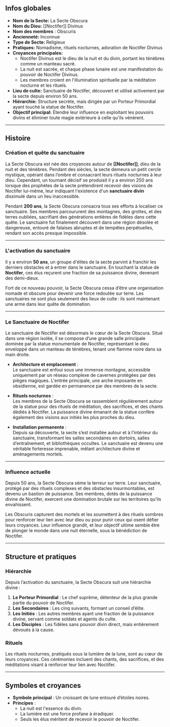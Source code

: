 ## **Infos globales**
- **Nom de la Secte:** La Secte Obscura  
- **Nom du Dieu:** [[Noctifer]] Divinus  
- **Nom des membres** : Obscuris  
- **Ancienneté:** Inconnue  
- **Type de Secte:** Religieux  
- **Pratiques:** Nomadisme, rituels nocturnes, adoration de Noctifer Divinus  
- **Croyances principales:**  
    - Noctifer Divinus est le dieu de la nuit et du divin, portant les ténèbres comme un manteau sacré.  
    - La nuit est sacrée, et chaque phase lunaire est une manifestation du pouvoir de Noctifer Divinus.  
    - Les membres croient en l'illumination spirituelle par la méditation nocturne et les rituels.  
- **Lieu de culte:** Sanctuaire de Noctifer, découvert et utilisé activement par la secte depuis environ 50 ans.  
- **Hiérarchie:** Structure secrète, mais dirigée par un Porteur Primordial ayant touché la statue de Noctifer.  
- **Objectif principal:** Étendre leur influence en exploitant les pouvoirs divins et éliminer toute magie extérieure à celle qu'ils vénèrent.  

---

## **Histoire**

### **Création et quête du sanctuaire**
La Secte Obscura est née des croyances autour de **[[Noctifer]]**, dieu de la nuit et des ténèbres. Pendant des siècles, la secte demeura un petit cercle mystique, opérant dans l’ombre et consacrant leurs rituels nocturnes à leur dieu. Cependant, un tournant décisif se produisit il y a environ 250 ans lorsque des prophètes de la secte prétendirent recevoir des visions de Noctifer lui-même, leur indiquant l'existence d'un **sanctuaire divin** dissimulé dans un lieu inaccessible.  

Pendant **200 ans**, la Secte Obscura consacra tous ses efforts à localiser ce sanctuaire. Ses membres parcoururent des montagnes, des grottes, et des terres oubliées, sacrifiant des générations entières de fidèles dans cette quête. Le sanctuaire fut finalement découvert dans une région désolée et dangereuse, entouré de falaises abruptes et de tempêtes perpétuelles, rendant son accès presque impossible.

---

### **L'activation du sanctuaire**
Il y a environ **50 ans**, un groupe d'élites de la secte parvint à franchir les derniers obstacles et à entrer dans le sanctuaire. En touchant la statue de **Noctifer**, ces élus reçurent une fraction de sa puissance divine, devenant des demi-dieux.  

Fort de ce nouveau pouvoir, la Secte Obscura cessa d’être une organisation nomade et obscure pour devenir une force redoutée sur terre. Les sanctuaires ne sont plus seulement des lieux de culte : ils sont maintenant une arme dans leur quête de domination.

---

### **Le Sanctuaire de Noctifer**
Le sanctuaire de Noctifer est désormais le cœur de la Secte Obscura. Situé dans une région isolée, il se compose d’une grande salle principale dominée par la statue monumentale de Noctifer, représentant le dieu enveloppé dans un manteau de ténèbres, tenant une flamme noire dans sa main droite.  

- **Architecture et emplacement** :  
    Le sanctuaire est enfoui sous une immense montagne, accessible uniquement par un réseau complexe de cavernes protégées par des pièges magiques. L'entrée principale, une arche imposante en obsidienne, est gardée en permanence par des membres de la secte.  

- **Rituels nocturnes** :  
    Les membres de la Secte Obscura se rassemblent régulièrement autour de la statue pour des rituels de méditation, des sacrifices, et des chants dédiés à Noctifer. La puissance divine émanant de la statue confère également des visions aux initiés les plus proches du dieu.  

- **Installation permanente** :  
    Depuis sa découverte, la secte s’est installée autour et à l’intérieur du sanctuaire, transformant les salles secondaires en dortoirs, salles d’entraînement, et bibliothèques occultes. Le sanctuaire est devenu une véritable forteresse imprenable, mêlant architecture divine et aménagements mortels.

---

### **Influence actuelle**
Depuis 50 ans, la Secte Obscura sème la terreur sur terre. Leur sanctuaire, protégé par des rituels complexes et des obstacles insurmontables, est devenu un bastion de puissance. Ses membres, dotés de la puissance divine de Noctifer, exercent une domination brutale sur les territoires qu'ils envahissent.

Les Obscuris capturent des mortels et les soumettent à des rituels sombres pour renforcer leur lien avec leur dieu ou pour punir ceux qui osent défier leurs croyances. Leur influence grandit, et leur objectif ultime semble être de plonger le monde dans une nuit éternelle, sous la bénédiction de Noctifer.

---

## **Structure et pratiques**

### **Hiérarchie**
Depuis l’activation du sanctuaire, la Secte Obscura suit une hiérarchie divine :  
1. **Le Porteur Primordial** : Le chef suprême, détenteur de la plus grande partie du pouvoir de Noctifer.  
2. **Les Secondaires** : Les cinq suivants, formant un conseil d’élite.  
3. **Les Initiés** : Les autres membres ayant une fraction de la puissance divine, servant comme soldats et agents du culte.  
4. **Les Disciples** : Les fidèles sans pouvoir divin direct, mais entièrement dévoués à la cause.

### **Rituels**
Les rituels nocturnes, pratiqués sous la lumière de la lune, sont au cœur de leurs croyances. Ces cérémonies incluent des chants, des sacrifices, et des méditations visant à renforcer leur lien avec Noctifer.

---

## **Symboles et croyances**

- **Symbole principal** : Un croissant de lune entouré d’étoiles noires.  
- **Principes** :  
    - La nuit est l'essence du divin.  
    - La lumière est une force profane à éradiquer.  
    - Seuls les élus méritent de recevoir le pouvoir de Noctifer.  